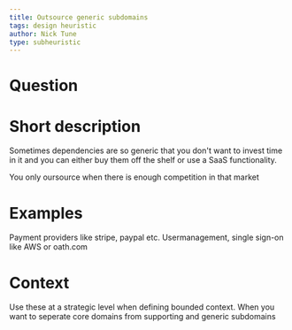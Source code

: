 ```yaml
---
title: Outsource generic subdomains
tags: design heuristic
author: Nick Tune
type: subheuristic
---
```

# Question

# Short description

Sometimes dependencies are so generic that you don't want to invest time in it and you can either buy them off the shelf or use a SaaS functionality.

You only oursource when there is enough competition in that market

# Examples

Payment providers like stripe, paypal etc.
Usermanagement, single sign-on like AWS or oath.com

# Context

Use these at a strategic level when defining bounded context. When you want to seperate core domains from supporting and generic subdomains
